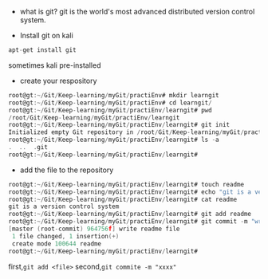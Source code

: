 - what is git?
git is the world's most advanced distributed version control system.

- Install git on kali
```c
apt-get install git
```
sometimes kali pre-installed

- create your respository
```c
root@gt:~/Git/Keep-learning/myGit/practiEnv# mkdir learngit
root@gt:~/Git/Keep-learning/myGit/practiEnv# cd learngit/
root@gt:~/Git/Keep-learning/myGit/practiEnv/learngit# pwd
/root/Git/Keep-learning/myGit/practiEnv/learngit
root@gt:~/Git/Keep-learning/myGit/practiEnv/learngit# git init 
Initialized empty Git repository in /root/Git/Keep-learning/myGit/practiEnv/learngit/.git/
root@gt:~/Git/Keep-learning/myGit/practiEnv/learngit# ls -a
.  ..  .git
root@gt:~/Git/Keep-learning/myGit/practiEnv/learngit# 
```

- add the file to the repository

```c
root@gt:~/Git/Keep-learning/myGit/practiEnv/learngit# touch readme
root@gt:~/Git/Keep-learning/myGit/practiEnv/learngit# echo "git is a version control system" > readme 
root@gt:~/Git/Keep-learning/myGit/practiEnv/learngit# cat readme 
git is a version control system
root@gt:~/Git/Keep-learning/myGit/practiEnv/learngit# git add readme 
root@gt:~/Git/Keep-learning/myGit/practiEnv/learngit# git commit -m "write readme file"
[master (root-commit) 964756f] write readme file
 1 file changed, 1 insertion(+)
 create mode 100644 readme
root@gt:~/Git/Keep-learning/myGit/practiEnv/learngit# 
```

first,`git add <file>`
second,`git commite -m "xxxx"`
